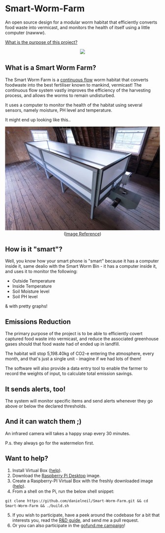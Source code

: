 # Smart-Worm-Farm

An open source design for a modular worm habitat that efficiently converts food waste into vermicast, and monitors the health of itself using a little computer (nawww). 

[What is the purpose of this project?](https://github.com/danielneil/Smart-Worm-Bin/blob/main/mantra.md)

<p align="center">
  <img src="https://github.com/danielneil/Smart-Worm-Farm/blob/main/images/cad-concept2.png?raw=true">
</p>

## What is a Smart Worm Farm? 

The Smart Worm Farm is a [continuous flow](https://urbanwormcompany.com/complete-guide-to-continuous-flow-vermicomposting/) worm habitat that converts foodwaste into the best fertiliser known to mankind, vermicast! The continuous flow system vastly improves the efficiency of the harvesting process, and allows the worms to remain undisturbed.   

It uses a computer to monitor the health of the habitat using several sensors, namely moisture, PH level and temperature.

It might end up looking like this..

<p align="center">
  <img src="https://github.com/danielneil/Smart-Worm-Bin/blob/main/images/cf-bin.jpg?raw=true">
  <br />
  (<a href ="https://urbanwormcompany.com/complete-guide-to-continuous-flow-vermicomposting">Image Reference</a>)
</p>

## How is it "smart"? 

Well, you know how your smart phone is "smart" because it has a computer inside it, same dealio with the Smart Worm Bin - it has a computer inside it, and uses it to monitor the following: 

* Outside Temperature
* Inside Temperature 
* Soil Moisture level
* Soil PH level 

& with pretty graphs!

## Emissions Reduction 

The primary purpose of the project is to be able to efficiently covert captured food waste into vermicast, and reduce the associated greenhouse gases should that food waste had of ended up in landfill.

The habitat will stop 5,198.40kg of CO2-e entering the atmosphere, every month, and that's just a single unit - imagine if we had lots of them!

The software will also provide a data entry tool to enable the farmer to record the weights of input, to calculate total emission savings.

## It sends alerts, too!

The system will monitor specific items and send alerts whenever they go above or below the declared thresholds. 

## And it can watch them ;)

An infrared camera will takes a happy snap every 30 minutes. 

P.s. they always go for the watermelon first. 

## Want to help? 

1. Install Virtual Box ([help](https://www.virtualbox.org/manual/ch02.html)).
2. Download the [Raspberry Pi Desktop](https://www.raspberrypi.org/software/raspberry-pi-desktop/) image.
3. Create a Raspberry-PI Virtual Box with the freshly downloaded image ([help](https://roboticsbackend.com/install-raspbian-desktop-on-a-virtual-machine-virtualbox/)).
4. From a shell on the Pi, run the below shell snippet:
``` 
git clone https://github.com/danielneil/Smart-Worm-Farm.git && cd Smart-Worm-Farm && ./build.sh
```
5. If you wish to participate, have a peek around the codebase for a bit that interests you, read the [R&D guide](https://github.com/danielneil/Smart-Worm-Bin/tree/main/research), and send me a pull request. 
6. Or you can also participate in the [gofund.me campaign](https://gofund.me/1dbc1ac6)!

